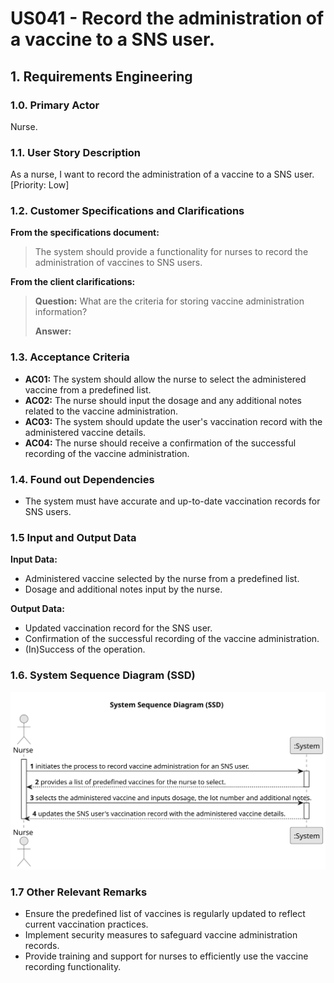 # US041 - Record the administration of a vaccine to a SNS user.

## 1. Requirements Engineering

### 1.0. Primary Actor

Nurse.

### 1.1. User Story Description

As a nurse, I want to record the administration of a vaccine to a SNS user. [Priority: Low]

### 1.2. Customer Specifications and Clarifications

**From the specifications document:**

> The system should provide a functionality for nurses to record the administration of vaccines to SNS users.

**From the client clarifications:**

> **Question:** What are the criteria for storing vaccine administration information?
>
> **Answer:**

### 1.3. Acceptance Criteria

* **AC01:** The system should allow the nurse to select the administered vaccine from a predefined list.
* **AC02:** The nurse should input the dosage and any additional notes related to the vaccine administration.
* **AC03:** The system should update the user's vaccination record with the administered vaccine details.
* **AC04:** The nurse should receive a confirmation of the successful recording of the vaccine administration.


### 1.4. Found out Dependencies

* The system must have accurate and up-to-date vaccination records for SNS users.

### 1.5 Input and Output Data

**Input Data:**

* Administered vaccine selected by the nurse from a predefined list.
* Dosage and additional notes input by the nurse.

**Output Data:**

* Updated vaccination record for the SNS user.
* Confirmation of the successful recording of the vaccine administration.
* (In)Success of the operation.

### 1.6. System Sequence Diagram (SSD)

![US041-SSD.svg](puml%2Fsvg%2FUS041-SSD.svg)

### 1.7 Other Relevant Remarks

* Ensure the predefined list of vaccines is regularly updated to reflect current vaccination practices.
* Implement security measures to safeguard vaccine administration records.
* Provide training and support for nurses to efficiently use the vaccine recording functionality.

